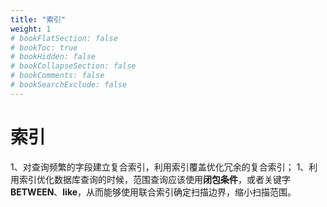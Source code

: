 ```yaml
---
title: "索引"
weight: 1
# bookFlatSection: false
# bookToc: true
# bookHidden: false
# bookCollapseSection: false
# bookComments: false
# bookSearchExclude: false
---
```


# 索引
1、对查询频繁的字段建立复合索引，利用索引覆盖优化冗余的复合索引；
1、利用索引优化数据库查询的时候，范围查询应该使用**闭包条件**，或者关键字**BETWEEN**、**like**，从而能够使用联合索引确定扫描边界，缩小扫描范围。